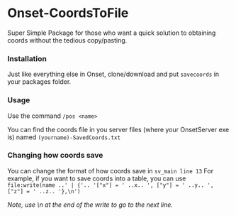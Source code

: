 # Onset-CoordsToFile

Super Simple Package for those who want a quick solution to obtaining coords without the tedious copy/pasting.

### Installation
Just like everything else in Onset, clone/download and put `savecoords` in your packages folder.

### Usage
Use the command `/pos <name>`
 
You can find the coords file in you server files (where your OnsetServer exe is) named `(yourname)-SavedCoords.txt`

### Changing how coords save
You can change the format of how coords save in `sv_main line 13` For example, if you want to save coords into a table, you can use `file:write(name ..' | {'.. '["x"] = ' ..x.. ', ["y"] = ' ..y.. ', ["z"] = ' ..z.. '},\n')`

*Note, use \n at the end of the write to go to the next line.*
